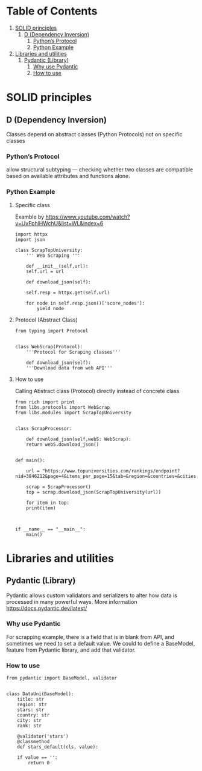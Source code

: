 
# Table of Contents

1.  [SOLID principles](#orgb80286d)
    1.  [D (Dependency Inversion)](#org92fe46e)
        1.  [Python&rsquo;s Protocol](#orge57be44)
        2.  [Python Example](#orgee97c3c)
2.  [Libraries and utilities](#orgcd28b94)
    1.  [Pydantic (Library)](#orgfb75bf3)
        1.  [Why use Pydantic](#orgaaf1a45)
        2.  [How to use](#org6160b82)



<a id="orgb80286d"></a>

# SOLID principles


<a id="org92fe46e"></a>

## D (Dependency Inversion)

Classes depend on abstract classes (Python Protocols) 
not on specific classes


<a id="orge57be44"></a>

### Python&rsquo;s Protocol

allow structural subtyping — checking whether two 
classes are compatible based on available attributes 
and functions alone.


<a id="orgee97c3c"></a>

### Python Example

1.  Specific class

    Examble by <https://www.youtube.com/watch?v=UvFphlHWchU&list=WL&index=6>
    
        import httpx
        import json
        
        class ScrapTopUniversity:
            ''' Web Scraping '''
        
            def __init__(self,url):
        	self.url = url
        
            def download_json(self):
        
        	self.resp = httpx.get(self.url)
        
        	for node in self.resp.json()['score_nodes']:
        	    yield node

2.  Protocol (Abstract Class)

        
        from typing import Protocol
        
        
        class WebScrap(Protocol):
            '''Protocol for Scraping classes'''
        
            def download_json(self):
        	'''Download data from web API'''

3.  How to use

    Calling Abstract class (Protocol) directly 
    instead of concrete class 
    
        from rich import print
        from libs.protocols import WebScrap
        from libs.modules import ScrapTopUniversity
        
        
        class ScrapProcessor:
        
            def download_json(self,webS: WebScrap):
        	return webS.download_json()
        
        
        def main():
        
            url = "https://www.topuniversities.com/rankings/endpoint?nid=3846212&page=4&items_per_page=15&tab=&region=&countries=&cities=&search=&star=&sort_by=&order_by=&program_type="
        
            scrap = ScrapProcessor()
            top = scrap.download_json(ScrapTopUniversity(url))
        
            for item in top:
        	print(item)
        
        
        
        if __name__ == "__main__":
            main()


<a id="orgcd28b94"></a>

# Libraries and utilities


<a id="orgfb75bf3"></a>

## Pydantic (Library)

Pydantic allows custom validators and serializers to alter 
how data is processed in many powerful ways.
More information <https://docs.pydantic.dev/latest/>


<a id="orgaaf1a45"></a>

### Why use Pydantic

For scrapping example, there is a field that is in blank
from API, and sometimes we need to set a default value. 
We could to define a BaseModel, feature from Pydantic 
library, and add that validator.


<a id="org6160b82"></a>

### How to use

    from pydantic import BaseModel, validator
    
    
    class DataUni(BaseModel):
        title: str
        region: str
        stars: str
        country: str
        city: str
        rank: str
    
        @validator('stars')
        @classmethod
        def stars_default(cls, value):
    
    	if value == '':
    	    return 0

